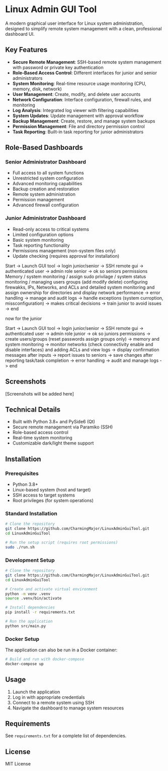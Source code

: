 # Linux Admin GUI Tool

A modern graphical user interface for Linux system administration, designed to simplify remote system management with a clean, professional dashboard UI.

## Key Features

- **Secure Remote Management**: SSH-based remote system management with password or private key authentication
- **Role-Based Access Control**: Different interfaces for junior and senior administrators
- **System Monitoring**: Real-time resource usage monitoring (CPU, memory, disk, network)
- **User Management**: Create, modify, and delete user accounts
- **Network Configuration**: Interface configuration, firewall rules, and monitoring
- **Log Analysis**: Integrated log viewer with filtering capabilities
- **System Updates**: Update management with approval workflow
- **Backup Management**: Create, restore, and manage system backups
- **Permission Management**: File and directory permission control
- **Task Reporting**: Built-in task reporting for junior administrators

## Role-Based Dashboards

### Senior Administrator Dashboard
- Full access to all system functions
- Unrestricted system configuration
- Advanced monitoring capabilities
- Backup creation and restoration
- Remote system administration
- Permission management
- Advanced firewall configuration

### Junior Administrator Dashboard
- Read-only access to critical systems
- Limited configuration options
- Basic system monitoring
- Task reporting functionality
- Permissions management (non-system files only)
- Update checking (requires approval for installation)


Start -> Launch GUI tool -> login junior/senior -> SSH remote gui -> authenticated user -> admin role senior -> ok so seniors permissions Memory / system monitoring / assign sudo privilage / system status monitoring / managing users groups (add modify delete) configuring firewakks, IPs, Networks, and ACLs and detailed system monitoring and assign ownership for directories and display network performance -> error handling -> manage and audit logs -> handle exceptions (system curroption, missconfiguration) -> makes critical decisions -> train junior to avoid issues -> end

now for the junior 

Start -> Launch GUI tool -> login junior/senior -> SSH remote gui -> authenticated user -> admin role junior -> ok so juniors permissions -> create users/groups (reset passwords assign groups only) -> memory and system monitoring -> monitor networks (check connectivity enable and disable interfaces) and adding ACLs and view logs -> display confirmation messages after inputs -> report issues to seniors -> save changes after reporting task/task completion -> error handling -> audit and manage logs -> end

## Screenshots

[Screenshots will be added here]

## Technical Details

- Built with Python 3.8+ and PySide6 (Qt)
- Secure remote management via Paramiko (SSH)
- Role-based access control
- Real-time system monitoring
- Customizable dark/light theme support

## Installation

### Prerequisites

- Python 3.8+
- Linux-based system (host and target)
- SSH access to target systems
- Root privileges (for system operations)

### Standard Installation

```bash
# Clone the repository
git clone https://github.com/CharmingMajor/LinuxAdminGuiTool.git
cd LinuxAdminGuiTool

# Run the setup script (requires root permissions)
sudo ./run.sh
```

### Development Setup

```bash
# Clone the repository
git clone https://github.com/CharmingMajor/LinuxAdminGuiTool.git
cd LinuxAdminGuiTool

# Create and activate virtual environment
python -m venv .venv
source .venv/bin/activate

# Install dependencies
pip install -r requirements.txt

# Run the application
python src/main.py
```

### Docker Setup

The application can also be run in a Docker container:

```bash
# Build and run with docker-compose
docker-compose up
```

## Usage

1. Launch the application
2. Log in with appropriate credentials
3. Connect to a remote system using SSH
4. Navigate the dashboard to manage system resources

## Requirements

See `requirements.txt` for a complete list of dependencies.

## License

MIT License
